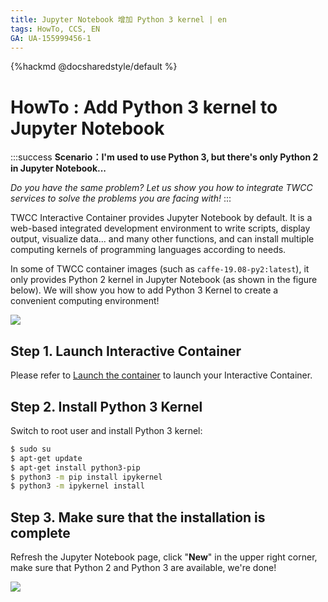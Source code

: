 ```yaml
---
title: Jupyter Notebook 增加 Python 3 kernel | en
tags: HowTo, CCS, EN
GA: UA-155999456-1
---
```


{%hackmd @docsharedstyle/default %}

# HowTo : Add Python 3 kernel to Jupyter Notebook 

:::success
<i class="fa fa-star" aria-hidden="true"></i> **Scenario：I'm used to use Python 3, but there's only Python 2 in Jupyter Notebook...**

*Do you have the same problem? Let us show you how to integrate TWCC services to solve the problems you are facing with!*
:::

TWCC Interactive Container provides Jupyter Notebook by default. It is a web-based integrated development environment to write scripts, display output, visualize data... and many other functions, and can install multiple computing kernels of programming languages according to needs. 

In some of TWCC container images (such as `caffe-19.08-py2:latest`), it only provides Python 2 kernel in Jupyter Notebook (as shown in the figure below). We will show you how to add Python 3 Kernel to create a convenient computing environment!


![](https://cos.twcc.ai/SYS-MANUAL/uploads/upload_0ab2cd237774e371c85e93ff63d1c96a.png)


## Step 1. Launch Interactive Container

Please refer to [<ins>Launch the container</ins>](https://man.twcc.ai/@twccdocs/SJlZnSOaN?type=view#%E4%BD%BF%E7%94%A8-Jupyter-Notebook) to launch your Interactive Container.


## Step 2. Install Python 3 Kernel

Switch  to root user and install Python 3 kernel: 

```bash
$ sudo su 
$ apt-get update     
$ apt-get install python3-pip
$ python3 -m pip install ipykernel  
$ python3 -m ipykernel install
```

## Step 3. Make sure that the installation is complete

Refresh the Jupyter Notebook page, click "**New**" in the upper right corner, make sure that Python 2 and Python 3 are available, we're done!


![](https://cos.twcc.ai/SYS-MANUAL/uploads/upload_6a55e40d8c1f10531935436e3d7f7e63.png)

